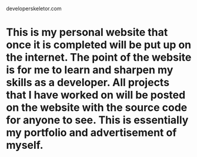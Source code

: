 developerskeletor.com

This is my personal website that once it is completed will be
put up on the internet. The point of the website is for me to learn
and sharpen my skills as a developer. All projects that I have worked on
will be posted on the website with the source code for anyone to see.
This is essentially my portfolio and advertisement of myself.
===============
